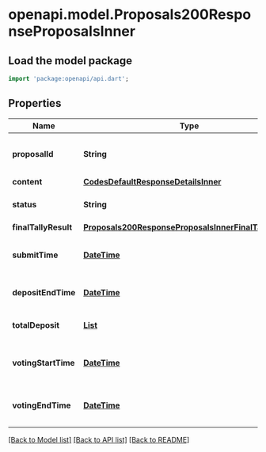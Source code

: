 # openapi.model.Proposals200ResponseProposalsInner

## Load the model package
```dart
import 'package:openapi/api.dart';
```

## Properties
Name | Type | Description | Notes
------------ | ------------- | ------------- | -------------
**proposalId** | **String** | proposal_id defines the unique id of the proposal. | [optional] 
**content** | [**CodesDefaultResponseDetailsInner**](CodesDefaultResponseDetailsInner.md) |  | [optional] 
**status** | **String** | status defines the proposal status. | [optional] [default to 'PROPOSAL_STATUS_UNSPECIFIED']
**finalTallyResult** | [**Proposals200ResponseProposalsInnerFinalTallyResult**](Proposals200ResponseProposalsInnerFinalTallyResult.md) |  | [optional] 
**submitTime** | [**DateTime**](DateTime.md) | submit_time is the time of proposal submission. | [optional] 
**depositEndTime** | [**DateTime**](DateTime.md) | deposit_end_time is the end time for deposition. | [optional] 
**totalDeposit** | [**List<TokenfactoryParams200ResponseParamsDenomCreationFeeInner>**](TokenfactoryParams200ResponseParamsDenomCreationFeeInner.md) | total_deposit is the total deposit on the proposal. | [optional] [default to const []]
**votingStartTime** | [**DateTime**](DateTime.md) | voting_start_time is the starting time to vote on a proposal. | [optional] 
**votingEndTime** | [**DateTime**](DateTime.md) | voting_end_time is the end time of voting on a proposal. | [optional] 

[[Back to Model list]](../README.md#documentation-for-models) [[Back to API list]](../README.md#documentation-for-api-endpoints) [[Back to README]](../README.md)


